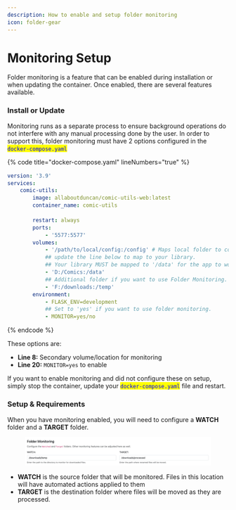 ```yaml
---
description: How to enable and setup folder monitoring
icon: folder-gear
---
```


# Monitoring Setup

Folder monitoring is a feature that can be enabled during installation or when updating the container. Once enabled, there are several features available.

### Install or Update

Monitoring runs as a separate process to ensure background operations do not interfere with any manual processing done by the user. In order to support this, folder monitoring must have 2 options configured in the <mark style="color:blue;">`docker-compose.yaml`</mark>

{% code title="docker-compose.yaml" lineNumbers="true" %}
```yaml
version: '3.9' 
services: 
    comic-utils: 
        image: allaboutduncan/comic-utils-web:latest
        container_name: comic-utils

        restart: always
        ports:
            - '5577:5577'
        volumes:
            - '/path/to/local/config:/config' # Maps local folder to container
            ## update the line below to map to your library.
            ## Your library MUST be mapped to '/data' for the app to work
            - 'D:/Comics:/data'
            ## Additional folder if you want to use Folder Monitoring.
            - 'F:/downloads:/temp'
        environment:
            - FLASK_ENV=development
            ## Set to 'yes' if you want to use folder monitoring.
            - MONITOR=yes/no 
```
{% endcode %}

These options are:

* **Line 8:** Secondary volume/location for monitoring
* **Line 20:** `MONITOR=yes` to enable

If you want to enable monitoring and did not configure these on setup, simply stop the container, update your <mark style="color:blue;">`docker-compose.yaml`</mark> file and restart.

### Setup & Requirements

When you have monitoring enabled, you will need to configure a **WATCH** folder and a **TARGET** folder.

<figure><img src="../../.gitbook/assets/monitor01.png" alt=""><figcaption></figcaption></figure>

* **WATCH** is the source folder that will be monitored. Files in this location will have automated actions applied to them&#x20;
* **TARGET** is the destination folder where files will be moved as they are processed.

###






